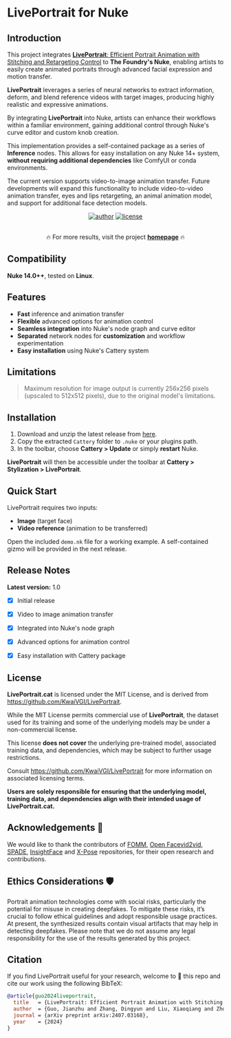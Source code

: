 # LivePortrait for Nuke

## Introduction


This project integrates  [**LivePortrait**: Efficient Portrait Animation with Stitching and Retargeting Control](https://liveportrait.github.io/) to **The Foundry's Nuke**, enabling artists to easily create animated portraits through advanced facial expression and motion transfer.

**LivePortrait** leverages a series of neural networks to extract information, deform, and blend reference videos with target images, producing highly realistic and expressive animations.

By integrating **LivePortrait** into Nuke, artists can enhance their workflows within a familiar environment, gaining additional control through Nuke's curve editor and custom knob creation.

This implementation provides a self-contained package as a series of **Inference** nodes. This allows for easy installation on any Nuke 14+ system, **without requiring additional dependencies** like ComfyUI or conda environments.

The current version supports video-to-image animation transfer. Future developments will expand this functionality to include video-to-video animation transfer, eyes and lips retargeting, an animal animation model, and support for additional face detection models.

<div align="center">

[![author](https://img.shields.io/badge/by:_Rafael_Silva-red?logo=linkedin&logoColor=white)](https://www.linkedin.com/in/rafael-silva-ba166513/)
[![license](https://img.shields.io/badge/license-MIT-blue)](LICENSE)

</div>

<p align="center">
  <br>
  🔥 For more results, visit the project <a href="https://liveportrait.github.io/"><strong>homepage</strong></a> 🔥
</p>


## Compatibility

**Nuke 14.0++**, tested on **Linux**.


## Features

- **Fast** inference and animation transfer
- **Flexible** advanced options for animation control
- **Seamless integration** into Nuke's node graph and curve editor
- **Separated** network nodes for **customization** and workflow experimentation
- **Easy installation** using Nuke's Cattery system


## Limitations

> Maximum resolution for image output is currently 256x256 pixels (upscaled to 512x512 pixels), due to the original model's limitations.


## Installation

1. Download and unzip the latest release from [here](https://github.com/rafaelperez/LivePortrait-for-Nuke/releases).
2. Copy the extracted `Cattery` folder to `.nuke` or your plugins path.
3. In the toolbar, choose **Cattery > Update** or simply **restart** Nuke.

**LivePortrait** will then be accessible under the toolbar at **Cattery > Stylization > LivePortrait**.


## Quick Start

LivePortrait requires two inputs:

- **Image** (target face)
- **Video reference** (animation to be transferred)

Open the included `demo.nk` file for a working example.
A self-contained gizmo will be provided in the next release.


## Release Notes

**Latest version:** 1.0

- [x] Initial release
- [x] Video to image animation transfer
- [x] Integrated into Nuke's node graph
- [x] Advanced options for animation control
- [x] Easy installation with Cattery package


## License

**LivePortrait.cat** is licensed under the MIT License, and is derived from https://github.com/KwaiVGI/LivePortrait.

While the MIT License permits commercial use of **LivePortrait**, the dataset used for its training and some of the underlying models may be under a non-commercial license.

This license **does not cover** the underlying pre-trained model, associated training data, and dependencies, which may be subject to further usage restrictions.

Consult https://github.com/KwaiVGI/LivePortrait for more information on associated licensing terms.

**Users are solely responsible for ensuring that the underlying model, training data, and dependencies align with their intended usage of LivePortrait.cat.**

## Acknowledgements 💐
We would like to thank the contributors of [FOMM](https://github.com/AliaksandrSiarohin/first-order-model), [Open Facevid2vid](https://github.com/zhanglonghao1992/One-Shot_Free-View_Neural_Talking_Head_Synthesis), [SPADE](https://github.com/NVlabs/SPADE), [InsightFace](https://github.com/deepinsight/insightface) and [X-Pose](https://github.com/IDEA-Research/X-Pose) repositories, for their open research and contributions.

## Ethics Considerations 🛡️
Portrait animation technologies come with social risks, particularly the potential for misuse in creating deepfakes. To mitigate these risks, it’s crucial to follow ethical guidelines and adopt responsible usage practices. At present, the synthesized results contain visual artifacts that may help in detecting deepfakes. Please note that we do not assume any legal responsibility for the use of the results generated by this project.

## Citation
If you find LivePortrait useful for your research, welcome to 🌟 this repo and cite our work using the following BibTeX:
```bibtex
@article{guo2024liveportrait,
  title   = {LivePortrait: Efficient Portrait Animation with Stitching and Retargeting Control},
  author  = {Guo, Jianzhu and Zhang, Dingyun and Liu, Xiaoqiang and Zhong, Zhizhou and Zhang, Yuan and Wan, Pengfei and Zhang, Di},
  journal = {arXiv preprint arXiv:2407.03168},
  year    = {2024}
}
```
